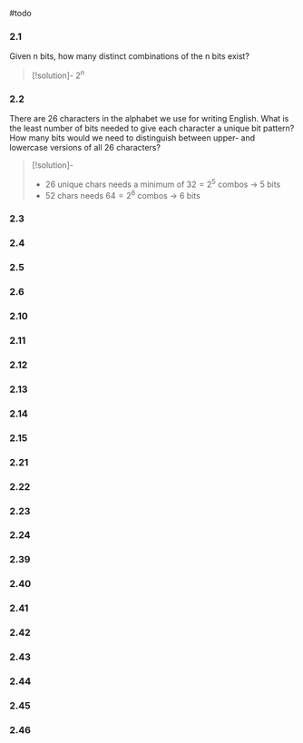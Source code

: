 #todo
### 2.1
Given n bits, how many distinct combinations of the n bits exist?
> [!solution]-
$2^n$
### 2.2
There are 26 characters in the alphabet we use for writing English. What
is the least number of bits needed to give each character a unique bit
pattern? How many bits would we need to distinguish between upper-
and lowercase versions of all 26 characters?
> [!solution]-
> * $26$ unique chars needs a minimum of $32=2^5$ combos -> 5 bits
> * $52$ chars needs $64 = 2^6$ combos -> 6 bits
### 2.3
### 2.4
### 2.5
### 2.6
### 2.10
### 2.11
### 2.12
### 2.13
### 2.14
### 2.15
### 2.21
### 2.22
### 2.23
### 2.24
### 2.39
### 2.40
### 2.41
### 2.42
### 2.43
### 2.44
### 2.45
### 2.46

